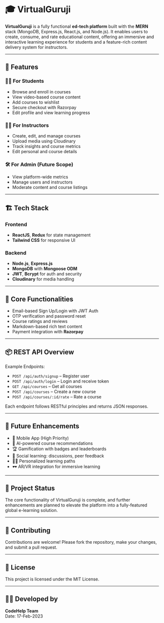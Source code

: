 # 🎓 VirtualGuruji

**VirtualGuruji** is a fully functional **ed-tech platform** built with the **MERN** stack (MongoDB, Express.js, React.js, and Node.js). It enables users to create, consume, and rate educational content, offering an immersive and interactive learning experience for students and a feature-rich content delivery system for instructors.

---

## 🚀 Features

### 👩‍🎓 For Students
- Browse and enroll in courses
- View video-based course content
- Add courses to wishlist
- Secure checkout with Razorpay
- Edit profile and view learning progress

### 🧑‍🏫 For Instructors
- Create, edit, and manage courses
- Upload media using Cloudinary
- Track insights and course metrics
- Edit personal and course details

### 🛠 For Admin (Future Scope)
- View platform-wide metrics
- Manage users and instructors
- Moderate content and course listings

---

## 🏗 Tech Stack

### Frontend
- **ReactJS**, **Redux** for state management
- **Tailwind CSS** for responsive UI

### Backend
- **Node.js**, **Express.js**
- **MongoDB** with **Mongoose ODM**
- **JWT**, **Bcrypt** for auth and security
- **Cloudinary** for media handling

---

## 🔐 Core Functionalities

- Email-based Sign Up/Login with JWT Auth
- OTP verification and password reset
- Course ratings and reviews
- Markdown-based rich text content
- Payment integration with **Razorpay**

---

## 📦 REST API Overview

Example Endpoints:
- `POST /api/auth/signup` – Register user
- `POST /api/auth/login` – Login and receive token
- `GET /api/courses` – Get all courses
- `POST /api/courses` – Create a new course
- `POST /api/courses/:id/rate` – Rate a course

Each endpoint follows RESTful principles and returns JSON responses.

---

## 🔮 Future Enhancements

- 📱 Mobile App (High Priority)
- 🧠 AI-powered course recommendations
- 🏆 Gamification with badges and leaderboards
- 💬 Social learning: discussions, peer feedback
- 🧑‍🎓 Personalized learning paths
- 🕶 AR/VR integration for immersive learning

---

## 📌 Project Status

The core functionality of VirtualGuruji is complete, and further enhancements are planned to elevate the platform into a fully-featured global e-learning solution.

---

## 🤝 Contributing

Contributions are welcome! Please fork the repository, make your changes, and submit a pull request.

---

## 📃 License

This project is licensed under the MIT License.

---

## 🧑‍💻 Developed by

**CodeHelp Team**  
Date: 17-Feb-2023
